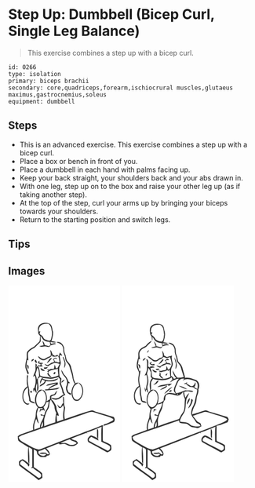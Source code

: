 # Step Up: Dumbbell (Bicep Curl, Single Leg Balance)
> This exercise combines a step up with a bicep curl.

``` 
id: 0266 
type: isolation 
primary: biceps brachii 
secondary: core,quadriceps,forearm,ischiocrural muscles,glutaeus maximus,gastrocnemius,soleus 
equipment: dumbbell 
``` 

## Steps

 - This is an advanced exercise. This exercise combines a step up with a bicep curl.
 - Place a box or bench in front of you.
 - Place a dumbbell in each hand with palms facing up.
 - Keep your back straight, your shoulders back and your abs drawn in.
 - With one leg, step up on to the box and raise your other leg up (as if taking another step).
 - At the top of the step, curl your arms up by bringing your biceps towards your shoulders.
 - Return to the starting position and switch legs.

## Tips


## Images

<svg width="228" height="400" viewBox="0 0 171 300" xmlns="http://www.w3.org/2000/svg">
  <g fill="#FFF">
    <path d="M0 0h171v300H0V0m47.12 61.13c-2.79 3.77-1.24 8.58-1.04 12.83.86 1.11 1.73 2.22 2.61 3.32-.21 2.81.06 5.78-.91 8.46-2.84 2.49-5.47 5.21-8.22 7.8-3.53 1.95-7.3 3.84-9.87 7.04-2.73 3.83-.4 8.74-2.01 12.87-.88 3.11-1.31 6.32-1.5 9.54-.44 4.61 2.78 8.38 3.42 12.81.5-.34 1.5-1.01 2-1.35-.88-3.62-3.72-6.64-3.68-10.52.02-3.31.73-6.57.97-9.87.48.13 1.46.4 1.94.53-.23-3.17-.82-6.32-.68-9.5.13-3.96 3.94-6.15 6.87-8.09 4.58-1.81 7.32-6.07 10.87-9.23 3.26-2.54 1.25-7.07 1.68-10.52 2.16 2.23 2.92 5.85 5.97 7.13 2.43 1.36 5.21 1.81 7.97 1.87.29 1.56.61 3.12.94 4.68-.56.47-1.69 1.43-2.26 1.91-2.12-.78-4.31-1.33-6.54-1.68a9.089 9.089 0 0 0-3.38-6.4c.52 2.28 1.21 4.51 1.84 6.76-2.19.41-4.37.83-6.53 1.35 2.84 2.09 6.21-.32 9.36.39 2.65.46 6.48 2.09 7.39-1.66 2.85-.91 5.77-1.58 8.7-2.19-1.89-2.14-4.49-.85-6.77-.25-1.45-.14-1.31-1.96-1.73-2.93 2.83.62 5.71 1.45 8.64.8-2.08-1.45-4.67-1.42-7.07-1.84 1.46-4.58 2.83-9.49 2.39-14.31-1.57-4.54-.77-11.06-6.27-13.01-5.02-1.21-11.65-1.27-15.1 3.26m26.67 25.63c2.61 1.06 5.45 1.87 7.51 3.89 2.03 2.28 3.17 5.31 2.97 8.38-.49 4.29 2.78 7.76 2.85 11.99-.01 2.89 1.27 5.51 3.28 7.54 3.7 3.88 4.08 9.47 5.87 14.28 2.21 5.77 1.77 12.37 5.5 17.56-5.5 6.2-6.82 16.03-2.41 23.17 1.88 3.36 6.91 4.19 9.67 1.46 6.05-5.76 7.56-16.11 2.79-23.1-1.87-3.02-6.05-4.09-9.12-2.3-1.14-3.24-2.88-6.31-3.13-9.8-.37-5.48-2.58-10.55-3.68-15.88-.81-3.95-4.46-6.2-6.4-9.5-1.12-3.37-1.28-7.01-2.74-10.29-1.87-3.84-.16-8.52-2.61-12.15-1.79-3.61-6.26-6.93-10.35-5.25M64.17 98.5c.43 3.14 1.48 6.31.51 9.47-3.12.93-5.97 2.44-8.77 4.07-4 1.89-7.03-2.26-10.16-4.02.32 3.2 3.58 5.05 6.25 6.19 4.42 1.33 7.34-3.05 11.27-4.05 1.99-.41 2.71-2.43 3.65-3.95l.48 2.2c2.96.91 5.94.23 8.89-.34 1.48 2.5 1.5 5.78 2.17 8.62-1.35 2.7-4.64-.75-6.91-.11-.62-1.16-1.25-2.3-1.9-3.43.81-.52 1.62-1.05 2.43-1.58 1.01.38 2.02.75 3.03 1.11-.92-.85-1.6-2.44-3.09-2.22-1.32.65-2.49 1.54-3.73 2.31.89 1.19 1.94 2.41 1.74 4.02-1.06.91-2.48 1.02-3.77 1.34-2.02 1.33-4.02 2.71-6.19 3.8-1.53-.62-2.97-1.41-4.48-2.08.9 2.43 3.16 3.42 5.57 3.75 2.56-2.83 6.37-3.78 9.7-5.38 2.75 0 5.35.75 7.76 2.05-1.16 2.1-2.36 4.19-3.5 6.3-.57-.05-1.71-.16-2.27-.21-.37-1.91-1.12-3.69-1.99-5.41-.11 2.31-.39 4.63-1.39 6.76-2.39-.27-4.84-.21-6.93 1.15-1.09-.3-2.19-.59-3.29-.88.57.54 1.71 1.61 2.28 2.14-.66.52-1.32 1.03-1.98 1.54l1.93 1.36c-.63.57-1.27 1.14-1.91 1.7 1.44 2.26 3.22 6.19 6.58 4.81-2.13-1.69-4.25-3.52-4.89-6.29l1.35-.69-1.31-.62c4.2-3.15 9.77-3.11 14.65-4.58-.3 3.43.49 6.78.87 10.16-4.33 1.99-9.14 3.55-13.95 3.09-4.65-1.04-9.66-.29-13.94-2.76-.9-5.21-.65-10.69-3.72-15.3-.53.69-1.58 2.05-2.11 2.74.17-.99.52-2.97.69-3.95-.63-.76-1.26-1.51-1.9-2.25-.43 3.67-.05 7.37-.33 11.05-.94 3.3-3.02 6.24-3.28 9.75.8-.75 1.6-1.51 2.4-2.26 2.03 6.32 1.42 13.13-.89 19.27l-1.49.64c0 1.75.02 3.59 1.06 5.09.24-.85.73-2.56.97-3.42.71 1.99 1.49 4.02 2.99 5.59.16-2.97-1.01-5.79-1.04-8.74.29-2.24.98-4.4 1.62-6.56 1.09 4.18-.11 8.48.2 12.72 4.93-6.01-.17-13.81 1.67-20.48 1.5-.11 2.44-.87 2.54-2.41 1.39.65 2.79 1.27 4.23 1.84-.62.44-1.24.89-1.86 1.33-1.18 2.45-2.74 5.14-1.57 7.89.83-2.2 1.69-4.39 2.78-6.48 1.46.57 2.92 1.13 4.38 1.7-1 1.77-1.98 3.73-3.89 4.68-1.61 1.19-4.38 1.73-4.12 4.27 3.82-1.9 8.61-3.73 9.36-8.53 6.47 1.27 14.71 1.05 19.39-4.17-4.6 1.18-9.08 3.39-13.94 3.16-3.51.24-6.77-1.16-10.08-2.05-.08-.35-.25-1.04-.34-1.38 4.12.3 8.21.97 12.34 1.25 3.97-.2 7.83-1.38 11.56-2.71.96 1.26 2.33 2.31 2.81 3.89 0 1.94-.71 3.81-.82 5.75 1.64 4.7 4.12 9.16 4.5 14.23.65.82 1.3 1.64 1.96 2.46-3.65 1.51-6.22 4.93-10.1 5.92-3.17 1-6.38-.37-9.48-.97.62-2.93 3.94-2.87 6.13-3.98 1.88-1.67 2.5-4.28 3.24-6.59-1.75 1.43-3.03 3.31-4.17 5.23-2.26.71-4.82 1.09-6.6 2.79-.26 1.7-.19 3.43-.25 5.16-1.68 1.08-3.41 2.08-5.14 3.1 1.06-5.51.44-11.9-3.53-16.16-2.28-1.75-6.07-2.34-8.3-.19-6.8 6.45-8.33 18.81-1.4 25.7-4.46 5.04-2.26 12.42-4.71 18.24-1.81 5.12-3.81 10.56-2.41 16.05-6.47 2.65-13.14 4.78-19.71 7.16-1.55.57-2.77 1.73-4.03 2.77.57 2.56-.41 5.81 1.99 7.66 4.49 3.42 9.64 5.86 14.23 9.15-.87 5.78-.45 11.62-.36 17.43.1 2.64-.37 5.56 1.66 7.65.73-8.42-.11-16.83-.76-25.22 1.75 1.14 4.21 1.68 5.35 3.54.17 8.75-.02 17.51.04 26.26-.57.77-1.15 1.54-1.72 2.32.97-.14 1.95-.27 2.92-.4 3.36 3.78 8.52 5.42 11.7 9.3 2.42 2.62-1.21 7.88-4.27 5.27-9.01-6.89-18.5-13.15-27.28-20.35-.21-2.46 1.23-5 3.75-5.48 2.81 1.59 5 4.04 7.61 5.92.51 1.08 1.03 2.16 1.55 3.24 1.22-1.07 2.15-3.22.68-4.48-2.98-2.48-6.09-4.91-9.46-6.84-2.13.85-4.22 2-5.74 3.74-.07 2.08-.2 4.39.72 6.3 9.51 7.68 20.05 14.07 29.26 22.13 1.95-1.18 3.89-2.38 5.81-3.61-.1-2.4-.04-4.82-.52-7.18-3.76-3.53-8.13-6.37-12.51-9.07-.12-9.07-.12-18.14 0-27.21 1.48.83 3.04 1.56 4.35 2.66.44 1.54.42 3.22 1.07 4.7 1.26 1.58 2.98 2.71 4.51 4.01 2.95.36 5.94.4 8.89 0 .3-.42.9-1.26 1.21-1.68 1.67-.22 4.33-.28 4.32-2.58.01-3.6-3.05-6.31-5.43-8.66 6.43-2.43 12.74-5.21 19.24-7.43l.55.31c.17.27.52.8.69 1.07 2.49-.34 4.96-.93 7.49-.88 3.08.77 5.58 3.34 8.94 3.12 4.36 1.03 8.94-1 11.77-4.34-1-1.31-1.77-2.88-3.17-3.82-2.56-.77-5.22-1.34-7.45-2.92 7.8-3.11 15.6-6.25 23.52-9 .33.41.98 1.24 1.31 1.66-.21-.54-.64-1.6-.85-2.13 7.72-2.52 15.17-5.82 22.69-8.87-1.16 7.52-.34 15.15-.63 22.72 4.09 2.35 8.55 4.03 12.58 6.47 2.32 2.79.51 6.64-2.72 7.61-9.36-5.3-19.35-9.49-28.49-15.16-1.12-2.94 1.38-4.63 3.5-6.03 3.73 1.68 7.24 3.78 10.94 5.53-.2-.74-.58-2.23-.78-2.98-3.04-1.92-6.28-3.63-9.77-4.58-1.95-.76-3.21 1.39-4.42 2.51-2.37 1.96-2.23 6.85.7 8.18 8.93 4.73 17.75 9.66 26.61 14.51 1.75 1.23 3.49-.6 5-1.37 3.66-1.5 2.09-5.99 1.9-9.02-3.13-2.94-7.59-4.12-11.38-6.09-1.39-.41-1.14-2.12-1.24-3.22-.09-6.51.25-13.02-.18-19.52l1.09-.36c-.53-.53-1.07-1.06-1.61-1.58-11.59 5.24-23.79 8.95-35.49 13.92-19.31 7.24-38.44 14.96-57.74 22.22-1.79.58-3.7 1.56-5.6.83-7.34-1.67-13.52-6.17-20.13-9.54-3.51-2.32-8.27-4.16-8.84-8.92 3.59-3.31 8.55-4.04 12.95-5.72 28.83-10.23 57.89-19.77 86.8-29.78 4.8-1.65 9.9-4.38 15.07-2.76 5.89 1.63 11.62 3.81 17.5 5.5 4.02 1.15 8.11 2.39 11.64 4.69 1.44 1.01-.25 2.59-1.25 3.16-4.18 2.08-8.34 4.34-12.91 5.5-.03.48-.11 1.44-.15 1.92 5.34-1.25 10.4-3.45 15.45-5.52 2.35-2.38 2.09-5.66-.11-8.01-9.12-2.41-17.92-5.91-27.12-8-2.1-.44-3.76-2.29-5.96-2.25-14.16 3.48-27.69 9.08-41.58 13.47-1.25-5.75-.44-11.66.6-17.36-2.67-5.26-.86-11.19-2.3-16.72-.25 0-.75.02-1 .03-.15 3.26.24 6.52.51 9.78-2.46.84-2.49 3.79-3.87 5.63-2.53.55-3.84-2.4-5.53-3.74.77 1.89 1.39 4.02 3.03 5.38 2.91.93 4.64-2.37 5.93-4.33.57 1.59 1.6 3.18 1.24 4.95-.83 5.6-1.89 11.39-.64 17.01-3.24 1.12-6.5 2.19-9.71 3.41-.4-3.32-.66-6.66-.67-10 .79.3 2.37.92 3.16 1.23.26-4.25-3.33-7.42-3.35-11.63-.07-3.83-2.43-6.99-4.37-10.11-1.18-2.01-3.93-3.01-3.93-5.65 3.01 2.11 6.68 3.36 10.26 1.83 4.58-.86 7.08-5.4 11.49-6.49-1.21-2.23-2.59-4.44-3.01-6.98-.77-4.06-3.14-7.62-3.86-11.68.31-2.2.83-4.37.81-6.61-.86-.9-1.83-1.71-2.5-2.76-.91-4.1-.92-8.35-.76-12.53-.02-3.33 2.9-6.06 2.29-9.43-.69-3.69-1.51-7.36-1.68-11.13 1.33.34 2.65.7 3.98 1.05-.11-.34-.34-1.03-.46-1.37-1.04-1.19-2.06-2.4-3-3.67-.73 2.01-1.47 4.01-2.25 6-.39-.57-1.19-1.7-1.58-2.26-1.29.53-2.57 1.07-3.85 1.62-1.36-.95-3.21-1.49-3.94-3.12-.89-2.16-1.47-4.58-3.34-6.15m19.2 10.93c.93 2.86 2.1 5.66 2.77 8.59-.01 2.77-.57 5.5-.56 8.28 4.02-5.25 1.11-11.81-1.18-17.09-.26.05-.77.16-1.03.22m-22.12 5.81c-.95 1.11-1.78 2.31-2.25 3.7 3.29-1.85 5.56-4.89 7.82-7.82-2.89-.6-4.18 2.17-5.57 4.12m-22.8-2.97c-.93.49-1.85.99-2.76 1.5-.01.98-.03 1.95-.04 2.92 1.21-1.11 2.48-2.15 3.72-3.24-.23-.29-.69-.88-.92-1.18m2.82 5.38c.7.3 2.1.88 2.8 1.17-.4-1.83-.76-3.77-2.06-5.22-2.53.26-.93 2.56-.74 4.05m4.14-1.4c.18.93.35 1.86.53 2.79 1.23.43 2.46.85 3.69 1.26-.21.59-.65 1.78-.87 2.37-.83-.24-2.5-.71-3.34-.94 1.08 3.38 4.61 1.85 7.23 1.93-.22-.41-.64-1.25-.86-1.67l-.79.73c-.08-1.13-.16-2.25-.22-3.38l1.76 1.06c.02-.58.08-1.75.1-2.33-2.08-.02-4.54.92-6.13-1.02.68-.5 2.05-1.49 2.74-1.99-1.3.33-2.58.75-3.84 1.19M28.74 121c.3 2.45.63 4.94 1.66 7.2 1.26-2.55 1.51-5.9-1.66-7.2m25.71 4.49c.12.45.37 1.37.49 1.83 2.32.5 4.67-.01 5.6-2.46-2.03.21-4.06.43-6.09.63m-4.84.78c-.61 3.37 4.15 5.84 6.59 3.62-2.22-1.18-4.39-2.42-6.59-3.62m31.38 2.41c.44 3.87 2.06 7.57 4.84 10.33 3.5 3.67 5.58 9.3 3.32 14.15-1.91 3.7-.43 7.87 1.52 11.19 1.44 1.18 3.06 2.12 4.57 3.22.24-.6.73-1.81.98-2.41-1.3-.54-2.6-1.07-3.9-1.58-.74-1.85-1.63-3.64-2.18-5.56.23-3.02 1.26-5.92 2.07-8.83.52.11 1.57.32 2.09.43-.24-.46-.72-1.39-.96-1.85-.31-.21-.92-.63-1.23-.84-1.37-4.3-3.7-8.21-7.09-11.24-1.15-2.44-2.43-4.83-4.03-7.01m-9.53 3.65c-1.47.13-2.64 2.03-1.88 3.35 1.51.95 3.92-2.89 1.88-3.35m-42.53 3.89c-.68 6.02-1.21 12.22.38 18.15-4.44 2.59-7.11 7.56-7.46 12.62-.52 4.72.17 9.94 3.72 13.4 1.61 2.05 5.47 2.99 6.89.22-1.88-.3-4.26.25-5.64-1.43-6.64-6.49-4.21-18.63 3.27-23.46.6 3.7-.03 7.46.45 11.16.9 3.03 1.66 6.13 1.5 9.33 2.26 2.81 5.78 3.89 9.28 4.12-1.32-2.66-4.48-2.67-6.79-3.95-.88-5.5-2.84-10.81-2.33-16.47-1.29-7.1-3.64-14.31-1.71-21.57-.51-.71-1.03-1.42-1.56-2.12m52.34 12.62c1.93-1.23 3.75-2.7 4.93-4.69-2.47.41-4.74 1.95-4.93 4.69m-19.42 2.03c-1.64.36-2.98 1.39-4 2.7 5.29-.8 10.36-2.65 15.64-3.51-3.56 3.08-9.35 3.4-11.63 7.88-1.3 1.34-3.54.59-5.23.9-.04.44-.11 1.31-.14 1.75 5.55-.25 11.07-.97 16.59-1.61 2.23-.07 4.02-1.45 5.45-3.02-5.01 1.21-10.09 2.1-15.26 2.2-.01-.21-.04-.64-.06-.86 3.94-2.44 8.39-3.8 12.55-5.8l.06-3.22c-4.72.42-9.44 1.16-13.97 2.59m-26.9 13.25c1.77-.05 1.7-2.99-.03-3.06-1.77 0-1.65 2.98.03 3.06m100.9 54.85c-.2 3.33-.08 6.67-.09 10 .09 1.85-.22 4.14 1.75 5.24.18-3.95.21-7.9.08-11.85.07-1.37-.78-2.5-1.74-3.39z"/>
    <path d="M49.96 61.07c3.18-2.55 7.44-2.57 11.31-2.54 4.39 2.72 4.66 8.08 5.54 12.65.32 3.93-.4 7.93-1.65 11.65-1.74 2.96-5.45.72-7.9 0-2.66-.61-3.56-3.35-4.98-5.32-1.33-1.26-3.02-2.07-4.29-3.4.28-1.4.73-2.75 1.12-4.12-.57.14-1.73.41-2.3.55.09-3.33.3-7.25 3.15-9.47zM41.56 135.82c1.29-3.33 2.11-6.81 2.97-10.26 2.75 3.79 2.47 8.42 2.62 12.85-1.11 1.83-2.28 3.63-3.42 5.44-.34-2.77-1.05-5.47-2.17-8.03zM100.24 155.31c1.37-2.97 4.46-4.37 6.98-6.17 7.84 5.52 7.99 17.93 1.14 24.25-2.44 2.49-6.78 1.43-8.2-1.59-2.64-5.04-2.44-11.45.08-16.49zM44.16 167.31c1.2-3.66 4.54-5.79 7.84-7.34 7.36 5.55 7.46 17.06 1.85 23.84-2.12 2.7-6.67 2.98-8.64-.05-3.3-4.73-2.9-11.23-1.05-16.45zM60.95 188.94c3-4.27.77-10.27 4.23-14.17 1.62 3.51 4.4 6.49 5.53 10.2-.01 3.51 1.05 6.8 2.74 9.86-1.25 4.71-1.4 9.6-1.52 14.44-5.69 1.76-11.26 3.85-16.85 5.91.05-4.42-.83-8.96.58-13.25 1.37-4.48 2.44-9.16 5.29-12.99z"/>
    <path d="M58.51 178.32l3.38-.48c-.64 4.24-.98 8.83-3.64 12.39-1.69 2.11-2.4 4.72-2.86 7.34-.43.25-1.29.74-1.72.99-1.2-1.12-2.64-1.64-4.31-1.57.27 2.04 2.03 2.71 3.76 1.74.43.46.85.92 1.26 1.4-1.44 5.92-6.18 10.76-5.81 17.12-2.89 1.07-5.8 2.09-8.69 3.16-1.11-5.63.72-11.22 2.9-16.35 1.23 2.41 1.59 5.47 3.94 7.12-.91-4.72-2.65-9.27-3.07-14.08.29-3.35 1.53-6.52 2.22-9.8 2.26.66 4.59.64 6.89.15-.27.44-.8 1.32-1.06 1.76l-2.91-.24c-.52 1.65-.54 3.4-.65 5.12.55-.99 1.06-1.99 1.55-2.99 1.42-.34 2.84-.68 4.26-1.04.7.75 1.42 1.5 2.14 2.25-.45-2.2-1.08-4.37-2.19-6.33 2.48-1.91 3.25-5.01 4.61-7.66zM50.15 216.92c.2-3.01 1.16-5.9 2.71-8.47-.32 2.98 1.66 7.83-2.71 8.47zM80.15 240.7c4.5-2.19 9.38-3.78 14.08-5.6 2.72 3.39 7.65 2.82 10.48 5.94-4.02 3.57-10.03 3.52-14.49.85-3.05-1.87-6.77-.38-10.07-1.19zM46.26 253.59c3.33-1.14 6.72-2.2 9.81-3.93 2.54 2.3 4.7 4.97 6.57 7.84-2.35 1.86-3.88-.16-5.45-1.85-3.2.15-7.05-.75-9.76 1.42 3.08.62 6.22.61 9.32.16 2.91 1.35-.78 2.54-1.83 3.13-3.37.91-6.62-1.22-8.73-3.69.02-1.03.04-2.06.07-3.08z"/>
  </g>
  <g fill="#333">
    <path d="M47.12 61.13c3.45-4.53 10.08-4.47 15.1-3.26 5.5 1.95 4.7 8.47 6.27 13.01.44 4.82-.93 9.73-2.39 14.31 2.4.42 4.99.39 7.07 1.84-2.93.65-5.81-.18-8.64-.8.42.97.28 2.79 1.73 2.93 2.28-.6 4.88-1.89 6.77.25-2.93.61-5.85 1.28-8.7 2.19-.91 3.75-4.74 2.12-7.39 1.66-3.15-.71-6.52 1.7-9.36-.39 2.16-.52 4.34-.94 6.53-1.35-.63-2.25-1.32-4.48-1.84-6.76a9.089 9.089 0 0 1 3.38 6.4c2.23.35 4.42.9 6.54 1.68.57-.48 1.7-1.44 2.26-1.91-.33-1.56-.65-3.12-.94-4.68-2.76-.06-5.54-.51-7.97-1.87-3.05-1.28-3.81-4.9-5.97-7.13-.43 3.45 1.58 7.98-1.68 10.52-3.55 3.16-6.29 7.42-10.87 9.23-2.93 1.94-6.74 4.13-6.87 8.09-.14 3.18.45 6.33.68 9.5-.48-.13-1.46-.4-1.94-.53-.24 3.3-.95 6.56-.97 9.87-.04 3.88 2.8 6.9 3.68 10.52-.5.34-1.5 1.01-2 1.35-.64-4.43-3.86-8.2-3.42-12.81.19-3.22.62-6.43 1.5-9.54 1.61-4.13-.72-9.04 2.01-12.87 2.57-3.2 6.34-5.09 9.87-7.04 2.75-2.59 5.38-5.31 8.22-7.8.97-2.68.7-5.65.91-8.46-.88-1.1-1.75-2.21-2.61-3.32-.2-4.25-1.75-9.06 1.04-12.83m2.84-.06c-2.85 2.22-3.06 6.14-3.15 9.47.57-.14 1.73-.41 2.3-.55-.39 1.37-.84 2.72-1.12 4.12 1.27 1.33 2.96 2.14 4.29 3.4 1.42 1.97 2.32 4.71 4.98 5.32 2.45.72 6.16 2.96 7.9 0 1.25-3.72 1.97-7.72 1.65-11.65-.88-4.57-1.15-9.93-5.54-12.65-3.87-.03-8.13-.01-11.31 2.54zM73.79 86.76c4.09-1.68 8.56 1.64 10.35 5.25 2.45 3.63.74 8.31 2.61 12.15 1.46 3.28 1.62 6.92 2.74 10.29 1.94 3.3 5.59 5.55 6.4 9.5 1.1 5.33 3.31 10.4 3.68 15.88.25 3.49 1.99 6.56 3.13 9.8 3.07-1.79 7.25-.72 9.12 2.3 4.77 6.99 3.26 17.34-2.79 23.1-2.76 2.73-7.79 1.9-9.67-1.46-4.41-7.14-3.09-16.97 2.41-23.17-3.73-5.19-3.29-11.79-5.5-17.56-1.79-4.81-2.17-10.4-5.87-14.28-2.01-2.03-3.29-4.65-3.28-7.54-.07-4.23-3.34-7.7-2.85-11.99.2-3.07-.94-6.1-2.97-8.38-2.06-2.02-4.9-2.83-7.51-3.89m26.45 68.55c-2.52 5.04-2.72 11.45-.08 16.49 1.42 3.02 5.76 4.08 8.2 1.59 6.85-6.32 6.7-18.73-1.14-24.25-2.52 1.8-5.61 3.2-6.98 6.17z"/>
    <path d="M64.17 98.5c1.87 1.57 2.45 3.99 3.34 6.15.73 1.63 2.58 2.17 3.94 3.12 1.28-.55 2.56-1.09 3.85-1.62.39.56 1.19 1.69 1.58 2.26.78-1.99 1.52-3.99 2.25-6 .94 1.27 1.96 2.48 3 3.67.12.34.35 1.03.46 1.37-1.33-.35-2.65-.71-3.98-1.05.17 3.77.99 7.44 1.68 11.13.61 3.37-2.31 6.1-2.29 9.43-.16 4.18-.15 8.43.76 12.53.67 1.05 1.64 1.86 2.5 2.76.02 2.24-.5 4.41-.81 6.61.72 4.06 3.09 7.62 3.86 11.68.42 2.54 1.8 4.75 3.01 6.98-4.41 1.09-6.91 5.63-11.49 6.49-3.58 1.53-7.25.28-10.26-1.83 0 2.64 2.75 3.64 3.93 5.65 1.94 3.12 4.3 6.28 4.37 10.11.02 4.21 3.61 7.38 3.35 11.63-.79-.31-2.37-.93-3.16-1.23.01 3.34.27 6.68.67 10 3.21-1.22 6.47-2.29 9.71-3.41-1.25-5.62-.19-11.41.64-17.01.36-1.77-.67-3.36-1.24-4.95-1.29 1.96-3.02 5.26-5.93 4.33-1.64-1.36-2.26-3.49-3.03-5.38 1.69 1.34 3 4.29 5.53 3.74 1.38-1.84 1.41-4.79 3.87-5.63-.27-3.26-.66-6.52-.51-9.78.25-.01.75-.03 1-.03 1.44 5.53-.37 11.46 2.3 16.72-1.04 5.7-1.85 11.61-.6 17.36 13.89-4.39 27.42-9.99 41.58-13.47 2.2-.04 3.86 1.81 5.96 2.25 9.2 2.09 18 5.59 27.12 8 2.2 2.35 2.46 5.63.11 8.01-5.05 2.07-10.11 4.27-15.45 5.52.04-.48.12-1.44.15-1.92 4.57-1.16 8.73-3.42 12.91-5.5 1-.57 2.69-2.15 1.25-3.16-3.53-2.3-7.62-3.54-11.64-4.69-5.88-1.69-11.61-3.87-17.5-5.5-5.17-1.62-10.27 1.11-15.07 2.76-28.91 10.01-57.97 19.55-86.8 29.78-4.4 1.68-9.36 2.41-12.95 5.72.57 4.76 5.33 6.6 8.84 8.92 6.61 3.37 12.79 7.87 20.13 9.54 1.9.73 3.81-.25 5.6-.83 19.3-7.26 38.43-14.98 57.74-22.22 11.7-4.97 23.9-8.68 35.49-13.92.54.52 1.08 1.05 1.61 1.58l-1.09.36c.43 6.5.09 13.01.18 19.52.1 1.1-.15 2.81 1.24 3.22 3.79 1.97 8.25 3.15 11.38 6.09.19 3.03 1.76 7.52-1.9 9.02-1.51.77-3.25 2.6-5 1.37-8.86-4.85-17.68-9.78-26.61-14.51-2.93-1.33-3.07-6.22-.7-8.18 1.21-1.12 2.47-3.27 4.42-2.51 3.49.95 6.73 2.66 9.77 4.58.2.75.58 2.24.78 2.98-3.7-1.75-7.21-3.85-10.94-5.53-2.12 1.4-4.62 3.09-3.5 6.03 9.14 5.67 19.13 9.86 28.49 15.16 3.23-.97 5.04-4.82 2.72-7.61-4.03-2.44-8.49-4.12-12.58-6.47.29-7.57-.53-15.2.63-22.72-7.52 3.05-14.97 6.35-22.69 8.87.21.53.64 1.59.85 2.13-.33-.42-.98-1.25-1.31-1.66-7.92 2.75-15.72 5.89-23.52 9 2.23 1.58 4.89 2.15 7.45 2.92 1.4.94 2.17 2.51 3.17 3.82-2.83 3.34-7.41 5.37-11.77 4.34-3.36.22-5.86-2.35-8.94-3.12-2.53-.05-5 .54-7.49.88-.17-.27-.52-.8-.69-1.07l-.55-.31c-6.5 2.22-12.81 5-19.24 7.43 2.38 2.35 5.44 5.06 5.43 8.66.01 2.3-2.65 2.36-4.32 2.58-.31.42-.91 1.26-1.21 1.68-2.95.4-5.94.36-8.89 0-1.53-1.3-3.25-2.43-4.51-4.01-.65-1.48-.63-3.16-1.07-4.7-1.31-1.1-2.87-1.83-4.35-2.66-.12 9.07-.12 18.14 0 27.21 4.38 2.7 8.75 5.54 12.51 9.07.48 2.36.42 4.78.52 7.18-1.92 1.23-3.86 2.43-5.81 3.61-9.21-8.06-19.75-14.45-29.26-22.13-.92-1.91-.79-4.22-.72-6.3 1.52-1.74 3.61-2.89 5.74-3.74 3.37 1.93 6.48 4.36 9.46 6.84 1.47 1.26.54 3.41-.68 4.48-.52-1.08-1.04-2.16-1.55-3.24-2.61-1.88-4.8-4.33-7.61-5.92-2.52.48-3.96 3.02-3.75 5.48 8.78 7.2 18.27 13.46 27.28 20.35 3.06 2.61 6.69-2.65 4.27-5.27-3.18-3.88-8.34-5.52-11.7-9.3-.97.13-1.95.26-2.92.4.57-.78 1.15-1.55 1.72-2.32-.06-8.75.13-17.51-.04-26.26-1.14-1.86-3.6-2.4-5.35-3.54.65 8.39 1.49 16.8.76 25.22-2.03-2.09-1.56-5.01-1.66-7.65-.09-5.81-.51-11.65.36-17.43-4.59-3.29-9.74-5.73-14.23-9.15-2.4-1.85-1.42-5.1-1.99-7.66 1.26-1.04 2.48-2.2 4.03-2.77 6.57-2.38 13.24-4.51 19.71-7.16-1.4-5.49.6-10.93 2.41-16.05 2.45-5.82.25-13.2 4.71-18.24-6.93-6.89-5.4-19.25 1.4-25.7 2.23-2.15 6.02-1.56 8.3.19 3.97 4.26 4.59 10.65 3.53 16.16 1.73-1.02 3.46-2.02 5.14-3.1.06-1.73-.01-3.46.25-5.16 1.78-1.7 4.34-2.08 6.6-2.79 1.14-1.92 2.42-3.8 4.17-5.23-.74 2.31-1.36 4.92-3.24 6.59-2.19 1.11-5.51 1.05-6.13 3.98 3.1.6 6.31 1.97 9.48.97 3.88-.99 6.45-4.41 10.1-5.92-.66-.82-1.31-1.64-1.96-2.46-.38-5.07-2.86-9.53-4.5-14.23.11-1.94.82-3.81.82-5.75-.48-1.58-1.85-2.63-2.81-3.89-3.73 1.33-7.59 2.51-11.56 2.71-4.13-.28-8.22-.95-12.34-1.25.09.34.26 1.03.34 1.38 3.31.89 6.57 2.29 10.08 2.05 4.86.23 9.34-1.98 13.94-3.16-4.68 5.22-12.92 5.44-19.39 4.17-.75 4.8-5.54 6.63-9.36 8.53-.26-2.54 2.51-3.08 4.12-4.27 1.91-.95 2.89-2.91 3.89-4.68-1.46-.57-2.92-1.13-4.38-1.7-1.09 2.09-1.95 4.28-2.78 6.48-1.17-2.75.39-5.44 1.57-7.89.62-.44 1.24-.89 1.86-1.33-1.44-.57-2.84-1.19-4.23-1.84-.1 1.54-1.04 2.3-2.54 2.41-1.84 6.67 3.26 14.47-1.67 20.48-.31-4.24.89-8.54-.2-12.72-.64 2.16-1.33 4.32-1.62 6.56.03 2.95 1.2 5.77 1.04 8.74-1.5-1.57-2.28-3.6-2.99-5.59-.24.86-.73 2.57-.97 3.42-1.04-1.5-1.06-3.34-1.06-5.09l1.49-.64c2.31-6.14 2.92-12.95.89-19.27-.8.75-1.6 1.51-2.4 2.26.26-3.51 2.34-6.45 3.28-9.75.28-3.68-.1-7.38.33-11.05.64.74 1.27 1.49 1.9 2.25-.17.98-.52 2.96-.69 3.95.53-.69 1.58-2.05 2.11-2.74 3.07 4.61 2.82 10.09 3.72 15.3 4.28 2.47 9.29 1.72 13.94 2.76 4.81.46 9.62-1.1 13.95-3.09-.38-3.38-1.17-6.73-.87-10.16-4.88 1.47-10.45 1.43-14.65 4.58l1.31.62-1.35.69c.64 2.77 2.76 4.6 4.89 6.29-3.36 1.38-5.14-2.55-6.58-4.81.64-.56 1.28-1.13 1.91-1.7l-1.93-1.36c.66-.51 1.32-1.02 1.98-1.54-.57-.53-1.71-1.6-2.28-2.14 1.1.29 2.2.58 3.29.88 2.09-1.36 4.54-1.42 6.93-1.15 1-2.13 1.28-4.45 1.39-6.76.87 1.72 1.62 3.5 1.99 5.41.56.05 1.7.16 2.27.21 1.14-2.11 2.34-4.2 3.5-6.3-2.41-1.3-5.01-2.05-7.76-2.05-3.33 1.6-7.14 2.55-9.7 5.38-2.41-.33-4.67-1.32-5.57-3.75 1.51.67 2.95 1.46 4.48 2.08 2.17-1.09 4.17-2.47 6.19-3.8 1.29-.32 2.71-.43 3.77-1.34.2-1.61-.85-2.83-1.74-4.02 1.24-.77 2.41-1.66 3.73-2.31 1.49-.22 2.17 1.37 3.09 2.22-1.01-.36-2.02-.73-3.03-1.11-.81.53-1.62 1.06-2.43 1.58.65 1.13 1.28 2.27 1.9 3.43 2.27-.64 5.56 2.81 6.91.11-.67-2.84-.69-6.12-2.17-8.62-2.95.57-5.93 1.25-8.89.34l-.48-2.2c-.94 1.52-1.66 3.54-3.65 3.95-3.93 1-6.85 5.38-11.27 4.05-2.67-1.14-5.93-2.99-6.25-6.19 3.13 1.76 6.16 5.91 10.16 4.02 2.8-1.63 5.65-3.14 8.77-4.07.97-3.16-.08-6.33-.51-9.47m-22.61 37.32c1.12 2.56 1.83 5.26 2.17 8.03 1.14-1.81 2.31-3.61 3.42-5.44-.15-4.43.13-9.06-2.62-12.85-.86 3.45-1.68 6.93-2.97 10.26m2.6 31.49c-1.85 5.22-2.25 11.72 1.05 16.45 1.97 3.03 6.52 2.75 8.64.05 5.61-6.78 5.51-18.29-1.85-23.84-3.3 1.55-6.64 3.68-7.84 7.34m16.79 21.63c-2.85 3.83-3.92 8.51-5.29 12.99-1.41 4.29-.53 8.83-.58 13.25 5.59-2.06 11.16-4.15 16.85-5.91.12-4.84.27-9.73 1.52-14.44-1.69-3.06-2.75-6.35-2.74-9.86-1.13-3.71-3.91-6.69-5.53-10.2-3.46 3.9-1.23 9.9-4.23 14.17m-2.44-10.62c-1.36 2.65-2.13 5.75-4.61 7.66 1.11 1.96 1.74 4.13 2.19 6.33-.72-.75-1.44-1.5-2.14-2.25-1.42.36-2.84.7-4.26 1.04-.49 1-1 2-1.55 2.99.11-1.72.13-3.47.65-5.12l2.91.24c.26-.44.79-1.32 1.06-1.76-2.3.49-4.63.51-6.89-.15-.69 3.28-1.93 6.45-2.22 9.8.42 4.81 2.16 9.36 3.07 14.08-2.35-1.65-2.71-4.71-3.94-7.12-2.18 5.13-4.01 10.72-2.9 16.35 2.89-1.07 5.8-2.09 8.69-3.16-.37-6.36 4.37-11.2 5.81-17.12-.41-.48-.83-.94-1.26-1.4-1.73.97-3.49.3-3.76-1.74 1.67-.07 3.11.45 4.31 1.57.43-.25 1.29-.74 1.72-.99.46-2.62 1.17-5.23 2.86-7.34 2.66-3.56 3-8.15 3.64-12.39l-3.38.48m-8.36 38.6c4.37-.64 2.39-5.49 2.71-8.47-1.55 2.57-2.51 5.46-2.71 8.47m30 23.78c3.3.81 7.02-.68 10.07 1.19 4.46 2.67 10.47 2.72 14.49-.85-2.83-3.12-7.76-2.55-10.48-5.94-4.7 1.82-9.58 3.41-14.08 5.6m-33.89 12.89c-.03 1.02-.05 2.05-.07 3.08 2.11 2.47 5.36 4.6 8.73 3.69 1.05-.59 4.74-1.78 1.83-3.13-3.1.45-6.24.46-9.32-.16 2.71-2.17 6.56-1.27 9.76-1.42 1.57 1.69 3.1 3.71 5.45 1.85-1.87-2.87-4.03-5.54-6.57-7.84-3.09 1.73-6.48 2.79-9.81 3.93z"/>
    <path d="M83.37 109.43c.26-.06.77-.17 1.03-.22 2.29 5.28 5.2 11.84 1.18 17.09-.01-2.78.55-5.51.56-8.28-.67-2.93-1.84-5.73-2.77-8.59zM61.25 115.24c1.39-1.95 2.68-4.72 5.57-4.12-2.26 2.93-4.53 5.97-7.82 7.82.47-1.39 1.3-2.59 2.25-3.7zM38.45 112.27c.23.3.69.89.92 1.18-1.24 1.09-2.51 2.13-3.72 3.24.01-.97.03-1.94.04-2.92.91-.51 1.83-1.01 2.76-1.5zM41.27 117.65c-.19-1.49-1.79-3.79.74-4.05 1.3 1.45 1.66 3.39 2.06 5.22-.7-.29-2.1-.87-2.8-1.17zM45.41 116.25c1.26-.44 2.54-.86 3.84-1.19-.69.5-2.06 1.49-2.74 1.99 1.59 1.94 4.05 1 6.13 1.02-.02.58-.08 1.75-.1 2.33l-1.76-1.06c.06 1.13.14 2.25.22 3.38l.79-.73c.22.42.64 1.26.86 1.67-2.62-.08-6.15 1.45-7.23-1.93.84.23 2.51.7 3.34.94.22-.59.66-1.78.87-2.37-1.23-.41-2.46-.83-3.69-1.26-.18-.93-.35-1.86-.53-2.79zM28.74 121c3.17 1.3 2.92 4.65 1.66 7.2-1.03-2.26-1.36-4.75-1.66-7.2zM54.45 125.49c2.03-.2 4.06-.42 6.09-.63-.93 2.45-3.28 2.96-5.6 2.46-.12-.46-.37-1.38-.49-1.83zM49.61 126.27c2.2 1.2 4.37 2.44 6.59 3.62-2.44 2.22-7.2-.25-6.59-3.62zM80.99 128.68c1.6 2.18 2.88 4.57 4.03 7.01 3.39 3.03 5.72 6.94 7.09 11.24.31.21.92.63 1.23.84.24.46.72 1.39.96 1.85-.52-.11-1.57-.32-2.09-.43-.81 2.91-1.84 5.81-2.07 8.83.55 1.92 1.44 3.71 2.18 5.56 1.3.51 2.6 1.04 3.9 1.58-.25.6-.74 1.81-.98 2.41-1.51-1.1-3.13-2.04-4.57-3.22-1.95-3.32-3.43-7.49-1.52-11.19 2.26-4.85.18-10.48-3.32-14.15-2.78-2.76-4.4-6.46-4.84-10.33zM71.46 132.33c2.04.46-.37 4.3-1.88 3.35-.76-1.32.41-3.22 1.88-3.35zM28.93 136.22c.53.7 1.05 1.41 1.56 2.12-1.93 7.26.42 14.47 1.71 21.57-.51 5.66 1.45 10.97 2.33 16.47 2.31 1.28 5.47 1.29 6.79 3.95-3.5-.23-7.02-1.31-9.28-4.12.16-3.2-.6-6.3-1.5-9.33-.48-3.7.15-7.46-.45-11.16-7.48 4.83-9.91 16.97-3.27 23.46 1.38 1.68 3.76 1.13 5.64 1.43-1.42 2.77-5.28 1.83-6.89-.22-3.55-3.46-4.24-8.68-3.72-13.4.35-5.06 3.02-10.03 7.46-12.62-1.59-5.93-1.06-12.13-.38-18.15z"/>
    <path d="M81.27 148.84c.19-2.74 2.46-4.28 4.93-4.69-1.18 1.99-3 3.46-4.93 4.69zM61.85 150.87c4.53-1.43 9.25-2.17 13.97-2.59l-.06 3.22c-4.16 2-8.61 3.36-12.55 5.8.02.22.05.65.06.86 5.17-.1 10.25-.99 15.26-2.2-1.43 1.57-3.22 2.95-5.45 3.02-5.52.64-11.04 1.36-16.59 1.61.03-.44.1-1.31.14-1.75 1.69-.31 3.93.44 5.23-.9 2.28-4.48 8.07-4.8 11.63-7.88-5.28.86-10.35 2.71-15.64 3.51 1.02-1.31 2.36-2.34 4-2.7zM34.95 164.12c-1.68-.08-1.8-3.06-.03-3.06 1.73.07 1.8 3.01.03 3.06zM135.85 218.97c.96.89 1.81 2.02 1.74 3.39.13 3.95.1 7.9-.08 11.85-1.97-1.1-1.66-3.39-1.75-5.24.01-3.33-.11-6.67.09-10z"/>
  </g>
</svg>

<svg width="228" height="400" viewBox="0 0 171 300" xmlns="http://www.w3.org/2000/svg">
  <g fill="#FFF">
    <path d="M0 0h171v300H0V0m44.89 61.87c-3.5 3.67-2.37 9.31-1.32 13.71 2.25 2.49 2.26 5.69 2.32 8.85.96-1.75.62-3.79.7-5.7 2.07 2.47 3.33 5.85 6.35 7.37 2.39 1.42 5.16 1.85 7.87 2.1.36 1.66.72 3.31 1.06 4.97-.7.32-2.09.96-2.78 1.28-2.11-.73-4.28-1.26-6.48-1.64.16-3.22-2.21-5.49-4.18-7.69 1.19 2.6 2.27 5.24 3.27 7.91-2.37.57-4.75 1.09-7.08 1.8 2.69 1.33 5.58-.17 8.39-.06 2.03.18 3.96.87 5.96 1.22 1.47-.32 2.1-1.88 3.04-2.88 3.07-1.65 6.53-1.85 9.94-1.59-2.73-2.88-6.61-1.69-9.79-.39l.03-3c2.69.68 5.49 1.04 8.21.27-2.25-.99-4.73-1.21-7.14-1.56 1.7-5.36 3.47-11.25 1.86-16.84-1.07-3.39-.63-7.83-4.15-9.88-5.02-2.54-11.96-2.45-16.08 1.75m-8.62 30.37c-3.83 2.3-8.89 3.94-10.58 8.51-1.52 3.38-.07 7.22-1.16 10.69-1.19 3.76-2.07 7.68-1.99 11.64-.03 3.62 2.67 6.45 3.37 9.89.15 3.39-1.05 6.68-1.01 10.07-.25 3.64.55 7.2.99 10.78-7.14 4.29-8.84 13.73-6.88 21.29 1.02 4.09 4.66 7.7 9.14 7.12.2-.45.61-1.36.81-1.81-2.46-.09-5.47-.03-6.81-2.53-4.45-7.24-2.68-18.23 4.79-22.84.75 4.31-.66 8.77.75 12.98.85 2.56.84 5.27 1.39 7.89 1.42 3.42 5.72 3.35 8.84 3.6-1.48-2.48-4.49-2.59-6.93-3.46-.37-5.09-2.63-9.91-2.07-15.06.01-5.15-2.39-9.95-2.57-15.09-.51-5.58 1.47-10.93 2.21-16.38l-1.61 2.02c-1.25-3.6-2.63-7.22-2.89-11.08 2.26 1.57 1.87 4.61 3.05 6.82 1.23-2.44 1.35-7.57-2.71-6.71.53-2.7.82-5.43 1.05-8.16.54.15 1.62.45 2.15.59-.55-4.55-2.6-10.35 1.4-13.97 2.67-3.25 7.42-3.65 9.84-7.14 2-2.58 5.2-4.1 6.61-7.16-3.94 1.27-6.53 4.55-9.18 7.5m34.35-4.33c2.29 1.16 4.7 2.12 6.87 3.52 2.06 2.32 3.38 5.4 3.17 8.55-.45 4.58 2.7 8.46 2.8 12.98-.08 3.36 2.41 5.78 4.36 8.2 2.33 2.75 2.68 6.46 3.69 9.79.94 3.07 2.07 6.09 2.97 9.18-3.1.4-6.18 1.23-9.33 1.13-3.88-2.9-5.23-7.74-7.91-11.56.58 4.52 2.48 8.86 5.71 12.12-.89.25-2.69.75-3.59 1-.52-.92-1.04-1.84-1.55-2.76-.92-.62-1.84-1.23-2.76-1.84-.06-3.42-.28-6.85.14-10.25.73-3.15 3.32-6.07 2.21-9.45-.93-3.66-1.85-7.45-.86-11.21-.19.04-.56.1-.75.13-2.32.73-4.68 1.32-7 2.04-1.52-.69-3.04-1.4-4.41-2.37-.02-2.75-1.34-5.21-3.01-7.3.3 3.39 1.98 6.73.46 10.09-1.56.43-3.12.84-4.69 1.23-2.13 2-5.02 4.07-8.08 2.94-3.54-1.91-6.13-5.57-10.35-6.15 1.94 2.89 5.2 4.47 7.77 6.74 2.52 2.3 6.54 2.12 9.08-.07 2.39-2.15 6.14-2.25 7.85-5.19 1.57.55 3.14 1.1 4.69 1.7 1.73-.52 3.47-1.05 5.17-1.68 1.5 4.11 3.26 8.69 2.31 13.11-1.3 2.31-2.07 6.28-5.36 6.05-.28-2.05-1.22-3.86-2.34-5.56-.18 2.07.17 4.31-.85 6.22-2.4.61-4.96.42-7.24 1.5-1.27-.18-2.55-.35-3.82-.5 1.75 2.05 4.29 3.1 6.7 1.39 2.37-.12 4.61-.87 6.64-2.09.47.27 1.42.81 1.89 1.09l1.79-1.79c.1 3.67.52 7.33.98 10.98-3.41 1.72-7.16 2.63-10.93 3.1-3.72.25-7.32-1.05-11.04-1.03-2.33.05-5.02-.87-6.18-3-.57-4.13-.06-8.53-2.5-12.2 1.99-1.05 4.29-1.06 6.48-1.3-1.56-2.33-4.34-1.53-6.68-1.71l-.2 1.82c-.74-.41-2.2-1.23-2.94-1.64-.2-3.61 1.74-8.93-1.96-11.21l-.91.4c2.28 4.39.74 9.19 1.12 13.87.23 4.03-2.23 7.46-3.65 11.05.67-.27 2.03-.79 2.71-1.06 1.73 4.93 1.91 10.51.2 15.48-.78 2.41-.28 5.03-1.17 7.42-.34-1.07-1.03-3.19-1.38-4.26-.43 2.66.05 5.28 1.32 7.62l.32-3.54c.34.11 1.01.33 1.34.44.21 1.7.96 3.12 2.27 4.27-.51-4-2.4-8.11-.8-12.11 1.85-5.7.64-11.77-1.14-17.31.6-3.02 1.72-5.92 2.2-8.97 1.46 2.24 2.73 4.6 3.77 7.06-.22 2.36-.25 4.73-.18 7.1.47.44 1.43 1.33 1.91 1.77-4.71 5.09-3.88 12.6-2.58 18.79-5.34 4.75-6.42 12.51-5.15 19.22.73 3.27 3.05 5.78 4.83 8.5l.84-.2c-1.65 4.42-1.7 9.14-2.31 13.76-1.86 6.08-4.95 12.31-3.31 18.83-6.51 2.56-13.15 4.79-19.73 7.15-1.53.57-2.74 1.72-3.99 2.74.54 2.59-.4 5.89 2.05 7.72 4.49 3.37 9.57 5.85 14.15 9.08-.95 7.54-.4 15.18-.11 22.75.37.56 1.09 1.67 1.46 2.23.64-8.39-.13-16.75-.82-25.1 1.78 1.41 5.61 1.73 5.44 4.65.02 8.38-.06 16.76-.01 25.15-.59.77-1.18 1.54-1.76 2.32l2.9-.42c3.41 3.77 8.57 5.44 11.77 9.35 2.4 2.63-1.27 7.84-4.31 5.23-9.01-6.89-18.5-13.15-27.29-20.35-.17-2.43 1.26-5.07 3.8-5.46 2.79 1.59 4.98 4.02 7.58 5.9.53 1.1 1.06 2.21 1.61 3.31.76-1.26 1.28-2.61 1.56-4.05a567.43 567.43 0 0 1-10.2-7.49c-2.09 1.11-4.39 2.05-5.94 3.91-.07 2.07-.16 4.32.68 6.25 9.54 7.7 20.07 14.14 29.36 22.16 1.89-1.18 3.93-2.18 5.56-3.73.24-2.35.2-4.78-.36-7.08-3.75-3.51-8.1-6.35-12.47-9.02-.13-9.08-.14-18.16 0-27.24 1.45.82 2.98 1.56 4.29 2.62.61 2.27.49 5.08 2.76 6.49 3.02 3.27 7.77 2.73 11.77 2.28.32-.49.96-1.48 1.27-1.97.78.05 2.33.16 3.11.22 3.06-4.21-1.38-8.43-4.29-11.19 19.66-7.82 39.47-15.28 59.13-23.12 1.5-1 2.83-.78 3.81.77-.24-.5-.73-1.48-.97-1.97 7.72-2.57 15.23-5.78 22.73-8.92-1.06 7.57-.4 15.24-.53 22.86 3.07 1.52 6.11 3.1 9.22 4.52 1.68.88 3.96 1.55 4.2 3.77.72 2.55-1.09 5.16-3.73 5.4-3.66-1.35-6.8-3.77-10.39-5.29-6.19-2.69-11.92-6.29-17.9-9.38-1.28-2.97 1.19-4.89 3.42-6.25 3.68 1.68 7.2 3.68 10.75 5.61l-.35-2.62c-3.65-1.88-6.89-4.85-11.18-5.21-3.72 1.69-6.58 6.48-3.75 10.09 8.72 5.01 17.7 9.6 26.45 14.59 1.17.51 2.58 1.78 3.85.77 1.81-1.23 5.08-2.06 4.78-4.77-.04-2.01.07-4.1-.53-6.04-3.63-2.65-7.98-4.02-11.92-6.1-.73-1.15-.49-2.57-.58-3.85.08-6.54-.06-13.07.1-19.61 5.96-.27 11.09-3.65 16.72-5.2.62-1.41 1.27-2.8 1.71-4.28-.3-1.47-1.3-2.63-2.04-3.89-9.13-2.4-17.94-5.92-27.16-8-2.38-.54-4.38-2.94-6.98-2.05-6.75 1.68-13.14 4.57-19.94 6.02.33-5.33 2.49-10.22 4.95-14.87 2.53-4.51 1.47-9.91 3.36-14.6 1.14-2.82 1.93-5.79 1.5-8.85 2.34-4.52 1.61-10.81-2.82-13.77-5.69-1.81-11.28-4.81-17.46-3.57-1.12-5.36-2.92-10.55-4.3-15.85-.81-3.37-3.27-5.84-5.51-8.32-1.62-1.68-1.42-4.16-1.95-6.27-.56-3.38-2.79-6.36-2.56-9.89.15-4.06-1.08-8.34-4.08-11.2-2.2-1.33-4.91-3.2-7.54-1.94m-32.15 15.25c1.29-1.12 2.15-2.61 2.78-4.18-1.86.67-2.89 2.18-2.78 4.18m41.81 6.67c-.09 3.22 1.36 6.14 2.1 9.2.21 3.03-.6 6.03-.56 9.07 3.96-5.7 1.1-12.68-1.54-18.27M31.9 115.4c1.77-1.11 3.5-2.41 4.41-4.35-2.52.25-4.5 1.55-4.41 4.35m33.19-.36c.72.26 1.44.51 2.16.76 0 .81-.01 2.43-.02 3.24-2.63.46-4.95 1.71-7.15 3.17-2.07 2.71-4.87.56-7.38-.15 1.19 2.26 3.52 3.22 5.86 3.8l1.39-2.03c2.75-1.2 5.49-2.43 8.23-3.68 2.37.24 4.72.62 7.05 1.12-1.29-2.34-3.83-2.92-6.33-2.78-.68-1.39-1.36-2.76-2.06-4.13 1.65-.08 3.3-.14 4.95-.14-.14-.36-.4-1.09-.54-1.45-.51-.18-1.52-.56-2.03-.75a80.766 80.766 0 0 1-4.13 3.02m-9.28 5.38c3.5-1.07 5.73-4.02 7.8-6.83l-1.39-.95c-2.39 2.36-4.28 5.18-6.41 7.78m-13.68-1.84c.98 3.57 4.86 4.16 7.98 3.15-.2-.48-.59-1.45-.79-1.93-1.91.65-3.87.87-5.6-.39.64-.72 1.92-2.15 2.56-2.87-1.41.62-2.79 1.32-4.15 2.04m9.41 8.87c1.04 3.05 4.68 2.16 5.98-.16-1.99-.01-3.99.06-5.98.16m-5.18 1c.3 2.85 4.94 6.34 6.96 3.3-2.32-1.11-4.6-2.29-6.96-3.3m11.15 4.24l-.5 2.08 1.75.23c-.76.58-1.52 1.15-2.28 1.72 1.68 2.48 3.45 5.83 6.99 5.53-1.4-1.58-2.91-3.04-4.43-4.49.23-1.91.54-4.07-1.53-5.07m8.7 4.31c.54.16 1.61.46 2.15.62.42-1.17.84-2.33 1.23-3.5-1.18.9-2.3 1.87-3.38 2.88m69.67 81.91c-.16 4.57-.4 9.22.31 13.76.37-.06 1.13-.17 1.5-.22-.79-4.41 1.59-9.94-1.81-13.54z"/>
    <path d="M46.22 63.4c3.06-3.43 8.33-3.76 12.56-2.98 5.12 2.92 4.84 9.54 5.52 14.63-.63 3.62-.13 8.41-3.4 10.82-3.88-.12-8.66-1.42-10.55-5.17-1.23-2.33-3.51-3.75-5.39-5.5.37-.84 1.13-2.53 1.5-3.38-.6-.04-1.8-.13-2.41-.18.27-2.8.12-6.02 2.17-8.24zM61.03 145.01c5.26-.23 11.03-1.01 15.1-4.68.27 1.24.55 2.48.84 3.72-1.53 1.37-2.9 2.9-4.03 4.61 4.21-2.92 8.62-5.73 13.94-5.98-1.76 2.19-3.33 4.55-4.22 7.24-1.22 3.32-3.3 6.45-3.43 10.08 0 2.27 1.78 3.95 2.93 5.72-4.66-.9-10.07-2.9-14.36.14-3.66 1.9-4.13 6.48-4.16 10.15-2.65 2.35-5.9 3.81-9.25 4.87 2.23-6.95 2.73-16.45-3.93-21.18-2.09-.23-4.21-.57-6.26.15.74-3.92-.13-7.89.25-11.82.8-1.84 1.92-3.51 2.92-5.23 4.34 1.76 9.12 1.35 13.66 2.21m-10.52 5.02c-.9.52-1.79 1.06-2.67 1.61 4.05.29 6.74-2.81 8.27-6.17-2.87-.27-3.94 2.83-5.6 4.56m11.48 2.04c-2.93.33-5.64 1.56-7.96 3.34 3.01-.29 5.94-1.07 8.93-1.49 2.54-.45 5.31-.48 7.4-2.18.22.55.64 1.65.85 2.2 1.75-1.15 3.59-2.21 5.06-3.74-4.83-.01-9.52 1.23-14.28 1.87m6.6 1.17c-3.67 2.2-7.57 4.08-10.91 6.78 3.64-.95 7.14-2.48 10.23-4.64.93-.37.78-1.34.68-2.14m-4 12.76c4.7-3.09 8.64-7.15 12.62-11.09-4.97 2.58-9.68 6.25-12.62 11.09m7.71-3.35c1.43.54 3.25-.57 3.88-1.88-.78-1.66-4.66.13-3.88 1.88z"/>
    <path d="M85.3 148.23c1.6-3.89 5.42-6.32 9.67-5.6-.49.67-1.49 2.01-1.99 2.68 1.04-.47 2.07-.95 3.1-1.44 5.65-1.92 11.12.74 16.4 2.5 4.14 2.66 3.72 7.99 2.63 12.13-.59-.46-1.17-.92-1.77-1.37-1.25-.21-2.12-.86-2.59-1.94.32-.56.95-1.68 1.26-2.24.45-1.63.67-3.32.28-4.98-1.17 2.12-1.94 4.95-4.56 5.74-3.26 1.7-5.25-3.16-8.64-2.75.15-.65.44-1.97.58-2.62-1.78.55-3.69.98-5.1 2.28 1.07-.06 3.22-.17 4.3-.23-.09.36-.26 1.08-.35 1.44 1.91.85 3.51 2.22 5.28 3.31 1.94.58 4.09.1 5.91 1.1 1.31 1.62 3.14 2.61 5.23 2.77.01 2.71-.43 5.39-1.26 7.97-1.82 5.81-1.92 12.18-4.98 17.58-2.06 3.81-3.36 8.2-2.85 12.55 1.32 4.34 4.99 7.33 7.01 11.31 1.61 3.19 6.7 2.56 7.06 6.67-4.7 1.23-9.49.34-14.05-.94-2.03-1.21-3.48-3.26-5.74-4.09-3.69-1.38-7.74-.91-11.53-1.88.42-5.1 3.67-9.17 6.25-13.36 4.32-7.58.8-17.08 5.33-24.54 1.04-1.96 1.88-4.02 2.64-6.09-2.36 2.08-4.3 4.55-5.72 7.37-1.4-2.76-1.82-5.83-2.2-8.86 2.06-.43 4.13-.81 6.22-1.05 2.65.49 5.5 2.05 8.05.35-3.69-2.07-8.1-1.14-12.13-1.62-4.81 1.32-9.14 4.35-14.32 4.29-3.82-5.45.58-11.25 2.58-16.44m1.25 5.06c4.33 2.47 8.96 4.61 13.81 5.8-3.95-3.03-8.83-5.26-13.81-5.8m12.41 29.18c2.43-2.9 5.1-6.53 4.47-10.52-2.55 2.96-4.18 6.62-4.47 10.52m6.6-8.98c1.21 5.44-2.83 9.89-4.42 14.77 4.04-3.3 6.2-8.34 7.24-13.34-.94-.47-1.88-.95-2.82-1.43zM39.99 168.99c1.05-4.18 4.4-7.22 8.2-8.97 7.91 4.02 7.67 15.07 3.89 21.9-1.68 2.67-5.36 5.73-8.5 3.43-5.02-3.63-5.18-10.91-3.59-16.36z"/>
    <path d="M84.01 168.3c4.12.89 7.06-2.79 9.45-5.5.11 3.85 1.26 7.49 2.76 10.99-.56 5.08-.23 10.25-1.05 15.31-.43 4.32-4.23 7.06-5.72 10.96-.98 1.51-1.2 4-3.28 4.42-10.42 3.4-20.86 6.74-31.09 10.7.05-4.2-.77-8.51.39-12.63 1.03-4.46 3.06-8.58 5.04-12.67 2.46-4.86 1.12-11.13 5.41-15.05.31-2.72.11-5.55 1.93-7.85 1.28-.35 2.56-.72 3.83-1.1 4.19.44 8.27 1.38 12.33 2.42z"/>
    <path d="M84.27 165.79c3.05-1.39.01 3.34 0 0zM54.01 181.85c2.75.22 5.3-.85 7.72-2.01-.77 6.4-5.34 11.41-6.33 17.68-.43.28-1.31.84-1.75 1.12-.71-1.51-4.95-2.74-3.73.09 1.53.32 3.21.2 4.6 1.04-1.49 6.05-6.19 11.03-6.03 17.5-2.88 1.02-5.77 2.03-8.63 3.13-1.08-5.63.74-11.22 2.92-16.35 1.21 2.44 1.65 5.43 3.91 7.2-.82-4.78-2.69-9.35-3.02-14.22.23-2.89 1.15-5.66 1.86-8.45 3.9-.59 6.51-3.55 8.48-6.73m-5.85 12.25c.52-1 1.03-2.02 1.53-3.03.88-.25 2.64-.75 3.52-.99-1.51-.44-3.02-.86-4.54-1.26-.21 1.75-.4 3.51-.51 5.28zM108.39 199.41c5.1-2.05 10.34-3.7 15.55-5.42 4.75-1.9 9.53.76 14.07 2.02 7.21 2.6 14.83 4.08 21.69 7.58.34.39 1 1.18 1.33 1.57-2.94 3.09-7.16 4.38-10.92 6.15-25.74 10.31-51.8 19.81-77.55 30.08-8.61 2.94-16.85 6.99-25.61 9.44-4.65-.58-8.99-2.58-13.02-4.89-5.25-2.97-10.77-5.56-15.53-9.31-1.48-1.03-1.62-2.98-2.29-4.52 1.15-.83 2.24-1.78 3.52-2.41 22.34-8.03 44.9-15.49 67.34-23.26.37 1.14.75 2.29 1.14 3.43 2.9 1.04 5.95 1.48 9.03 1.5 2.86-.14 4.62 2.42 6.82 3.78 2.9 2.26 6.74 1.9 10.12 2.81 2.74.9 4.91-1.55 7.28-2.48-.39-1.53-.54-3.16-1.26-4.58-1.85-1.51-4.49-2-5.9-4.04-1.85-2.55-3.76-5.05-5.81-7.45zM50.17 216.87c.2-3.05 1.23-5.94 2.7-8.59-.37 2.99 1.7 7.98-2.7 8.59zM45.91 253.77c3.43-1.25 6.94-2.34 10.16-4.1 2.4 2.23 4.68 4.65 6.26 7.55-2.72 3.81-4.18-3.18-7.45-1.65-2.38.51-5.51-.72-7.23 1.47 3 .82 6.06.51 9.1.18 2.94 1.36-.74 2.51-1.78 3.13-4.14 1.05-9.12-2.02-9.06-6.58z"/>
  </g>
  <g fill="#333">
    <path d="M44.89 61.87c4.12-4.2 11.06-4.29 16.08-1.75 3.52 2.05 3.08 6.49 4.15 9.88 1.61 5.59-.16 11.48-1.86 16.84 2.41.35 4.89.57 7.14 1.56-2.72.77-5.52.41-8.21-.27l-.03 3c3.18-1.3 7.06-2.49 9.79.39-3.41-.26-6.87-.06-9.94 1.59-.94 1-1.57 2.56-3.04 2.88-2-.35-3.93-1.04-5.96-1.22-2.81-.11-5.7 1.39-8.39.06 2.33-.71 4.71-1.23 7.08-1.8-1-2.67-2.08-5.31-3.27-7.91 1.97 2.2 4.34 4.47 4.18 7.69 2.2.38 4.37.91 6.48 1.64.69-.32 2.08-.96 2.78-1.28-.34-1.66-.7-3.31-1.06-4.97-2.71-.25-5.48-.68-7.87-2.1-3.02-1.52-4.28-4.9-6.35-7.37-.08 1.91.26 3.95-.7 5.7-.06-3.16-.07-6.36-2.32-8.85-1.05-4.4-2.18-10.04 1.32-13.71m1.33 1.53c-2.05 2.22-1.9 5.44-2.17 8.24.61.05 1.81.14 2.41.18-.37.85-1.13 2.54-1.5 3.38 1.88 1.75 4.16 3.17 5.39 5.5 1.89 3.75 6.67 5.05 10.55 5.17 3.27-2.41 2.77-7.2 3.4-10.82-.68-5.09-.4-11.71-5.52-14.63-4.23-.78-9.5-.45-12.56 2.98z"/>
    <path d="M36.27 92.24c2.65-2.95 5.24-6.23 9.18-7.5-1.41 3.06-4.61 4.58-6.61 7.16-2.42 3.49-7.17 3.89-9.84 7.14-4 3.62-1.95 9.42-1.4 13.97-.53-.14-1.61-.44-2.15-.59-.23 2.73-.52 5.46-1.05 8.16 4.06-.86 3.94 4.27 2.71 6.71-1.18-2.21-.79-5.25-3.05-6.82.26 3.86 1.64 7.48 2.89 11.08l1.61-2.02c-.74 5.45-2.72 10.8-2.21 16.38.18 5.14 2.58 9.94 2.57 15.09-.56 5.15 1.7 9.97 2.07 15.06 2.44.87 5.45.98 6.93 3.46-3.12-.25-7.42-.18-8.84-3.6-.55-2.62-.54-5.33-1.39-7.89-1.41-4.21 0-8.67-.75-12.98-7.47 4.61-9.24 15.6-4.79 22.84 1.34 2.5 4.35 2.44 6.81 2.53-.2.45-.61 1.36-.81 1.81-4.48.58-8.12-3.03-9.14-7.12-1.96-7.56-.26-17 6.88-21.29-.44-3.58-1.24-7.14-.99-10.78-.04-3.39 1.16-6.68 1.01-10.07-.7-3.44-3.4-6.27-3.37-9.89-.08-3.96.8-7.88 1.99-11.64 1.09-3.47-.36-7.31 1.16-10.69 1.69-4.57 6.75-6.21 10.58-8.51z"/>
    <path d="M70.62 87.91c2.63-1.26 5.34.61 7.54 1.94 3 2.86 4.23 7.14 4.08 11.2-.23 3.53 2 6.51 2.56 9.89.53 2.11.33 4.59 1.95 6.27 2.24 2.48 4.7 4.95 5.51 8.32 1.38 5.3 3.18 10.49 4.3 15.85 6.18-1.24 11.77 1.76 17.46 3.57 4.43 2.96 5.16 9.25 2.82 13.77.43 3.06-.36 6.03-1.5 8.85-1.89 4.69-.83 10.09-3.36 14.6-2.46 4.65-4.62 9.54-4.95 14.87 6.8-1.45 13.19-4.34 19.94-6.02 2.6-.89 4.6 1.51 6.98 2.05 9.22 2.08 18.03 5.6 27.16 8 .74 1.26 1.74 2.42 2.04 3.89-.44 1.48-1.09 2.87-1.71 4.28-5.63 1.55-10.76 4.93-16.72 5.2-.16 6.54-.02 13.07-.1 19.61.09 1.28-.15 2.7.58 3.85 3.94 2.08 8.29 3.45 11.92 6.1.6 1.94.49 4.03.53 6.04.3 2.71-2.97 3.54-4.78 4.77-1.27 1.01-2.68-.26-3.85-.77-8.75-4.99-17.73-9.58-26.45-14.59-2.83-3.61.03-8.4 3.75-10.09 4.29.36 7.53 3.33 11.18 5.21l.35 2.62c-3.55-1.93-7.07-3.93-10.75-5.61-2.23 1.36-4.7 3.28-3.42 6.25 5.98 3.09 11.71 6.69 17.9 9.38 3.59 1.52 6.73 3.94 10.39 5.29 2.64-.24 4.45-2.85 3.73-5.4-.24-2.22-2.52-2.89-4.2-3.77-3.11-1.42-6.15-3-9.22-4.52.13-7.62-.53-15.29.53-22.86-7.5 3.14-15.01 6.35-22.73 8.92.24.49.73 1.47.97 1.97-.98-1.55-2.31-1.77-3.81-.77-19.66 7.84-39.47 15.3-59.13 23.12 2.91 2.76 7.35 6.98 4.29 11.19-.78-.06-2.33-.17-3.11-.22-.31.49-.95 1.48-1.27 1.97-4 .45-8.75.99-11.77-2.28-2.27-1.41-2.15-4.22-2.76-6.49-1.31-1.06-2.84-1.8-4.29-2.62-.14 9.08-.13 18.16 0 27.24 4.37 2.67 8.72 5.51 12.47 9.02.56 2.3.6 4.73.36 7.08-1.63 1.55-3.67 2.55-5.56 3.73-9.29-8.02-19.82-14.46-29.36-22.16-.84-1.93-.75-4.18-.68-6.25 1.55-1.86 3.85-2.8 5.94-3.91 3.38 2.53 6.77 5.04 10.2 7.49-.28 1.44-.8 2.79-1.56 4.05-.55-1.1-1.08-2.21-1.61-3.31-2.6-1.88-4.79-4.31-7.58-5.9-2.54.39-3.97 3.03-3.8 5.46 8.79 7.2 18.28 13.46 27.29 20.35 3.04 2.61 6.71-2.6 4.31-5.23-3.2-3.91-8.36-5.58-11.77-9.35l-2.9.42c.58-.78 1.17-1.55 1.76-2.32-.05-8.39.03-16.77.01-25.15.17-2.92-3.66-3.24-5.44-4.65.69 8.35 1.46 16.71.82 25.1-.37-.56-1.09-1.67-1.46-2.23-.29-7.57-.84-15.21.11-22.75-4.58-3.23-9.66-5.71-14.15-9.08-2.45-1.83-1.51-5.13-2.05-7.72 1.25-1.02 2.46-2.17 3.99-2.74 6.58-2.36 13.22-4.59 19.73-7.15-1.64-6.52 1.45-12.75 3.31-18.83.61-4.62.66-9.34 2.31-13.76l-.84.2c-1.78-2.72-4.1-5.23-4.83-8.5-1.27-6.71-.19-14.47 5.15-19.22-1.3-6.19-2.13-13.7 2.58-18.79-.48-.44-1.44-1.33-1.91-1.77-.07-2.37-.04-4.74.18-7.1a45.125 45.125 0 0 0-3.77-7.06c-.48 3.05-1.6 5.95-2.2 8.97 1.78 5.54 2.99 11.61 1.14 17.31-1.6 4 .29 8.11.8 12.11-1.31-1.15-2.06-2.57-2.27-4.27-.33-.11-1-.33-1.34-.44l-.32 3.54c-1.27-2.34-1.75-4.96-1.32-7.62.35 1.07 1.04 3.19 1.38 4.26.89-2.39.39-5.01 1.17-7.42 1.71-4.97 1.53-10.55-.2-15.48-.68.27-2.04.79-2.71 1.06 1.42-3.59 3.88-7.02 3.65-11.05-.38-4.68 1.16-9.48-1.12-13.87l.91-.4c3.7 2.28 1.76 7.6 1.96 11.21.74.41 2.2 1.23 2.94 1.64l.2-1.82c2.34.18 5.12-.62 6.68 1.71-2.19.24-4.49.25-6.48 1.3 2.44 3.67 1.93 8.07 2.5 12.2 1.16 2.13 3.85 3.05 6.18 3 3.72-.02 7.32 1.28 11.04 1.03 3.77-.47 7.52-1.38 10.93-3.1-.46-3.65-.88-7.31-.98-10.98l-1.79 1.79c-.47-.28-1.42-.82-1.89-1.09-2.03 1.22-4.27 1.97-6.64 2.09-2.41 1.71-4.95.66-6.7-1.39 1.27.15 2.55.32 3.82.5 2.28-1.08 4.84-.89 7.24-1.5 1.02-1.91.67-4.15.85-6.22 1.12 1.7 2.06 3.51 2.34 5.56 3.29.23 4.06-3.74 5.36-6.05.95-4.42-.81-9-2.31-13.11-1.7.63-3.44 1.16-5.17 1.68-1.55-.6-3.12-1.15-4.69-1.7-1.71 2.94-5.46 3.04-7.85 5.19-2.54 2.19-6.56 2.37-9.08.07-2.57-2.27-5.83-3.85-7.77-6.74 4.22.58 6.81 4.24 10.35 6.15 3.06 1.13 5.95-.94 8.08-2.94 1.57-.39 3.13-.8 4.69-1.23 1.52-3.36-.16-6.7-.46-10.09 1.67 2.09 2.99 4.55 3.01 7.3 1.37.97 2.89 1.68 4.41 2.37 2.32-.72 4.68-1.31 7-2.04.19-.03.56-.09.75-.13-.99 3.76-.07 7.55.86 11.21 1.11 3.38-1.48 6.3-2.21 9.45-.42 3.4-.2 6.83-.14 10.25.92.61 1.84 1.22 2.76 1.84.51.92 1.03 1.84 1.55 2.76.9-.25 2.7-.75 3.59-1-3.23-3.26-5.13-7.6-5.71-12.12 2.68 3.82 4.03 8.66 7.91 11.56 3.15.1 6.23-.73 9.33-1.13-.9-3.09-2.03-6.11-2.97-9.18-1.01-3.33-1.36-7.04-3.69-9.79-1.95-2.42-4.44-4.84-4.36-8.2-.1-4.52-3.25-8.4-2.8-12.98.21-3.15-1.11-6.23-3.17-8.55-2.17-1.4-4.58-2.36-6.87-3.52m-9.59 57.1c-4.54-.86-9.32-.45-13.66-2.21-1 1.72-2.12 3.39-2.92 5.23-.38 3.93.49 7.9-.25 11.82 2.05-.72 4.17-.38 6.26-.15 6.66 4.73 6.16 14.23 3.93 21.18 3.35-1.06 6.6-2.52 9.25-4.87.03-3.67.5-8.25 4.16-10.15 4.29-3.04 9.7-1.04 14.36-.14-1.15-1.77-2.93-3.45-2.93-5.72.13-3.63 2.21-6.76 3.43-10.08.89-2.69 2.46-5.05 4.22-7.24-5.32.25-9.73 3.06-13.94 5.98 1.13-1.71 2.5-3.24 4.03-4.61-.29-1.24-.57-2.48-.84-3.72-4.07 3.67-9.84 4.45-15.1 4.68m24.27 3.22c-2 5.19-6.4 10.99-2.58 16.44 5.18.06 9.51-2.97 14.32-4.29 4.03.48 8.44-.45 12.13 1.62-2.55 1.7-5.4.14-8.05-.35-2.09.24-4.16.62-6.22 1.05.38 3.03.8 6.1 2.2 8.86 1.42-2.82 3.36-5.29 5.72-7.37-.76 2.07-1.6 4.13-2.64 6.09-4.53 7.46-1.01 16.96-5.33 24.54-2.58 4.19-5.83 8.26-6.25 13.36 3.79.97 7.84.5 11.53 1.88 2.26.83 3.71 2.88 5.74 4.09 4.56 1.28 9.35 2.17 14.05.94-.36-4.11-5.45-3.48-7.06-6.67-2.02-3.98-5.69-6.97-7.01-11.31-.51-4.35.79-8.74 2.85-12.55 3.06-5.4 3.16-11.77 4.98-17.58.83-2.58 1.27-5.26 1.26-7.97-2.09-.16-3.92-1.15-5.23-2.77-1.82-1-3.97-.52-5.91-1.1-1.77-1.09-3.37-2.46-5.28-3.31.09-.36.26-1.08.35-1.44-1.08.06-3.23.17-4.3.23 1.41-1.3 3.32-1.73 5.1-2.28-.14.65-.43 1.97-.58 2.62 3.39-.41 5.38 4.45 8.64 2.75 2.62-.79 3.39-3.62 4.56-5.74.39 1.66.17 3.35-.28 4.98-.31.56-.94 1.68-1.26 2.24.47 1.08 1.34 1.73 2.59 1.94.6.45 1.18.91 1.77 1.37 1.09-4.14 1.51-9.47-2.63-12.13-5.28-1.76-10.75-4.42-16.4-2.5-1.03.49-2.06.97-3.1 1.44.5-.67 1.5-2.01 1.99-2.68-4.25-.72-8.07 1.71-9.67 5.6m-45.31 20.76c-1.59 5.45-1.43 12.73 3.59 16.36 3.14 2.3 6.82-.76 8.5-3.43 3.78-6.83 4.02-17.88-3.89-21.9-3.8 1.75-7.15 4.79-8.2 8.97m44.02-.69c-4.06-1.04-8.14-1.98-12.33-2.42-1.27.38-2.55.75-3.83 1.1-1.82 2.3-1.62 5.13-1.93 7.85-4.29 3.92-2.95 10.19-5.41 15.05-1.98 4.09-4.01 8.21-5.04 12.67-1.16 4.12-.34 8.43-.39 12.63 10.23-3.96 20.67-7.3 31.09-10.7 2.08-.42 2.3-2.91 3.28-4.42 1.49-3.9 5.29-6.64 5.72-10.96.82-5.06.49-10.23 1.05-15.31-1.5-3.5-2.65-7.14-2.76-10.99-2.39 2.71-5.33 6.39-9.45 5.5m.26-2.51c.01 3.34 3.05-1.39 0 0m-30.26 16.06c-1.97 3.18-4.58 6.14-8.48 6.73-.71 2.79-1.63 5.56-1.86 8.45.33 4.87 2.2 9.44 3.02 14.22-2.26-1.77-2.7-4.76-3.91-7.2-2.18 5.13-4 10.72-2.92 16.35 2.86-1.1 5.75-2.11 8.63-3.13-.16-6.47 4.54-11.45 6.03-17.5-1.39-.84-3.07-.72-4.6-1.04-1.22-2.83 3.02-1.6 3.73-.09.44-.28 1.32-.84 1.75-1.12.99-6.27 5.56-11.28 6.33-17.68-2.42 1.16-4.97 2.23-7.72 2.01m54.38 17.56c2.05 2.4 3.96 4.9 5.81 7.45 1.41 2.04 4.05 2.53 5.9 4.04.72 1.42.87 3.05 1.26 4.58-2.37.93-4.54 3.38-7.28 2.48-3.38-.91-7.22-.55-10.12-2.81-2.2-1.36-3.96-3.92-6.82-3.78-3.08-.02-6.13-.46-9.03-1.5-.39-1.14-.77-2.29-1.14-3.43-22.44 7.77-45 15.23-67.34 23.26-1.28.63-2.37 1.58-3.52 2.41.67 1.54.81 3.49 2.29 4.52 4.76 3.75 10.28 6.34 15.53 9.31 4.03 2.31 8.37 4.31 13.02 4.89 8.76-2.45 17-6.5 25.61-9.44 25.75-10.27 51.81-19.77 77.55-30.08 3.76-1.77 7.98-3.06 10.92-6.15-.33-.39-.99-1.18-1.33-1.57-6.86-3.5-14.48-4.98-21.69-7.58-4.54-1.26-9.32-3.92-14.07-2.02-5.21 1.72-10.45 3.37-15.55 5.42m-58.22 17.46c4.4-.61 2.33-5.6 2.7-8.59-1.47 2.65-2.5 5.54-2.7 8.59m-4.26 36.9c-.06 4.56 4.92 7.63 9.06 6.58 1.04-.62 4.72-1.77 1.78-3.13-3.04.33-6.1.64-9.1-.18 1.72-2.19 4.85-.96 7.23-1.47 3.27-1.53 4.73 5.46 7.45 1.65-1.58-2.9-3.86-5.32-6.26-7.55-3.22 1.76-6.73 2.85-10.16 4.1zM38.47 103.16c-.11-2 .92-3.51 2.78-4.18-.63 1.57-1.49 3.06-2.78 4.18z"/>
    <path d="M80.28 109.83c2.64 5.59 5.5 12.57 1.54 18.27-.04-3.04.77-6.04.56-9.07-.74-3.06-2.19-5.98-2.1-9.2zM31.9 115.4c-.09-2.8 1.89-4.1 4.41-4.35-.91 1.94-2.64 3.24-4.41 4.35zM65.09 115.04c1.41-.96 2.78-1.97 4.13-3.02.51.19 1.52.57 2.03.75.14.36.4 1.09.54 1.45-1.65 0-3.3.06-4.95.14.7 1.37 1.38 2.74 2.06 4.13 2.5-.14 5.04.44 6.33 2.78-2.33-.5-4.68-.88-7.05-1.12-2.74 1.25-5.48 2.48-8.23 3.68l-1.39 2.03c-2.34-.58-4.67-1.54-5.86-3.8 2.51.71 5.31 2.86 7.38.15 2.2-1.46 4.52-2.71 7.15-3.17.01-.81.02-2.43.02-3.24-.72-.25-1.44-.5-2.16-.76z"/>
    <path d="M55.81 120.42c2.13-2.6 4.02-5.42 6.41-7.78l1.39.95c-2.07 2.81-4.3 5.76-7.8 6.83zM42.13 118.58c1.36-.72 2.74-1.42 4.15-2.04-.64.72-1.92 2.15-2.56 2.87 1.73 1.26 3.69 1.04 5.6.39.2.48.59 1.45.79 1.93-3.12 1.01-7 .42-7.98-3.15zM51.54 127.45c1.99-.1 3.99-.17 5.98-.16-1.3 2.32-4.94 3.21-5.98.16zM46.36 128.45c2.36 1.01 4.64 2.19 6.96 3.3-2.02 3.04-6.66-.45-6.96-3.3zM57.51 132.69c2.07 1 1.76 3.16 1.53 5.07 1.52 1.45 3.03 2.91 4.43 4.49-3.54.3-5.31-3.05-6.99-5.53.76-.57 1.52-1.14 2.28-1.72l-1.75-.23.5-2.08zM66.21 137c1.08-1.01 2.2-1.98 3.38-2.88-.39 1.17-.81 2.33-1.23 3.5-.54-.16-1.61-.46-2.15-.62zM50.51 150.03c1.66-1.73 2.73-4.83 5.6-4.56-1.53 3.36-4.22 6.46-8.27 6.17.88-.55 1.77-1.09 2.67-1.61zM61.99 152.07c4.76-.64 9.45-1.88 14.28-1.87-1.47 1.53-3.31 2.59-5.06 3.74-.21-.55-.63-1.65-.85-2.2-2.09 1.7-4.86 1.73-7.4 2.18-2.99.42-5.92 1.2-8.93 1.49 2.32-1.78 5.03-3.01 7.96-3.34zM86.55 153.29c4.98.54 9.86 2.77 13.81 5.8-4.85-1.19-9.48-3.33-13.81-5.8z"/>
    <path d="M68.59 153.24c.1.8.25 1.77-.68 2.14-3.09 2.16-6.59 3.69-10.23 4.64 3.34-2.7 7.24-4.58 10.91-6.78zM64.59 166c2.94-4.84 7.65-8.51 12.62-11.09-3.98 3.94-7.92 8-12.62 11.09zM72.3 162.65c-.78-1.75 3.1-3.54 3.88-1.88-.63 1.31-2.45 2.42-3.88 1.88zM98.96 182.47c.29-3.9 1.92-7.56 4.47-10.52.63 3.99-2.04 7.62-4.47 10.52zM105.56 173.49c.94.48 1.88.96 2.82 1.43-1.04 5-3.2 10.04-7.24 13.34 1.59-4.88 5.63-9.33 4.42-14.77zM48.16 194.1c.11-1.77.3-3.53.51-5.28 1.52.4 3.03.82 4.54 1.26-.88.24-2.64.74-3.52.99-.5 1.01-1.01 2.03-1.53 3.03zM135.88 218.91c3.4 3.6 1.02 9.13 1.81 13.54-.37.05-1.13.16-1.5.22-.71-4.54-.47-9.19-.31-13.76z"/>
  </g>
</svg>
